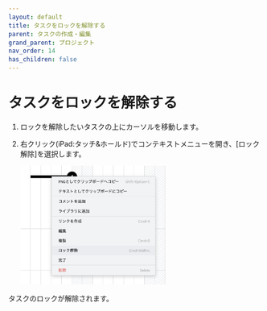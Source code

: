 ```yaml
---
layout: default
title: タスクをロックを解除する
parent: タスクの作成・編集
grand_parent: プロジェクト
nav_order: 14
has_children: false
---
```


# タスクをロックを解除する

1. ロックを解除したいタスクの上にカーソルを移動します。
2. 右クリック(iPad:タッチ&ホールド)でコンテキストメニューを開き、[ロック解除]を選択します。

   <img src="../../assets/images/projects/task/unlock-task/1.png" width="60%">

タスクのロックが解除されます。